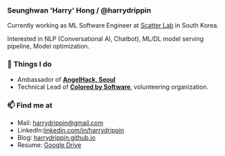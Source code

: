 ### Seunghwan 'Harry' Hong / @harrydrippin

Currently working as ML Software Engineer at [Scatter Lab](https://scatterlab.co.kr) in South Korea.

Interested in NLP (Conversational AI, Chatbot), ML/DL model serving pipeline, Model optimization.

### 🚀 Things I do

-   Ambassador of [**AngelHack, Seoul**](https://angelhack.com)
-   Technical Lead of [**Colored by Software**](https://somul.kr), volunteering organization.

### 📫 Find me at

-   Mail: [harrydrippin@gmail.com](mailto:harrydrippin@gmail.com)
-   LinkedIn:[linkedin.com/in/harrydrippin](https://linkedin.com/in/harrydrippin)
-   Blog: [harrydrippin.github.io](https://harrydrippin.github.io)
-   Resume: [Google Drive](https://drive.google.com/file/d/1DqLM1fdSOQRFE7NhD2eyg20eMliXwA6b/view)
